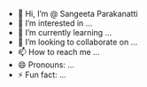 - 👋 Hi, I’m @ Sangeeta Parakanatti
- 👀 I’m interested in ...
- 🌱 I’m currently learning ...
- 💞️ I’m looking to collaborate on ...
- 📫 How to reach me ...
- 😄 Pronouns: ...
- ⚡ Fun fact: ...

<!---
parakanatti/parakanatti is a ✨ special ✨ repository because its `README.md` (this file) appears on your GitHub profile.
You can click the Preview link to take a look at your changes.
--->
